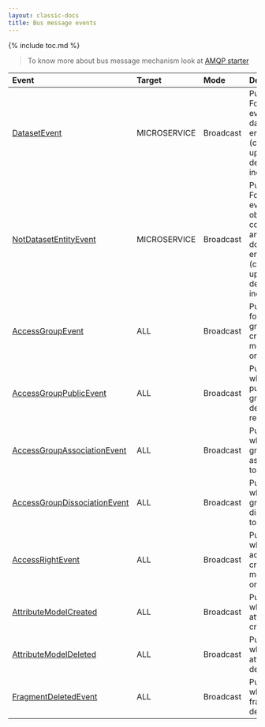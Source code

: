 ```yaml
---
layout: classic-docs
title: Bus message events
---
```


{% include toc.md %}

> To know more about bus message mechanism look at [AMQP starter](/development/framework/starters/amqp-starter/)


 | Event    | Target   | Mode    | Description     |
 | :----    | :----    | :------ | :-----------    |
 | [DatasetEvent](https://github.com/RegardsOss/regards-dam/blob/master/dam-domain/fr/cnes/regards/modules/dam/domain/entities/event/DatasetEvent.java) | MICROSERVICE | Broadcast | Published For each event on a dataset entity (create, update, delete, index, error) |
 | [NotDatasetEntityEvent](https://github.com/RegardsOss/regards-dam/blob/master/dam-domain/fr/cnes/regards/modules/dam/domain/entities/event/NotDatasetEntityEvent.java) | MICROSERVICE | Broadcast | Published For each event on object, collection and document entities (create, update, delete, index, error) |
 | [AccessGroupEvent](https://github.com/RegardsOss/regards-dam/blob/master/dam-domain/fr/cnes/regards/modules/dam/domain/dataaccess/accessgroup/event/AccessGroupEvent.java) | ALL | Broadcast | Published for user group creation, modification or deletion |
 | [AccessGroupPublicEvent](https://github.com/RegardsOss/regards-dam/blob/master/dam-domain/fr/cnes/regards/modules/dam/domain/dataaccess/accessgroup/event/AccessGroupPublicEvent.java) | ALL | Broadcast | Published when a public group is defined or removed |
 | [AccessGroupAssociationEvent](https://github.com/RegardsOss/regards-dam/blob/master/dam-domain/fr/cnes/regards/modules/dam/domain/dataaccess/accessgroup/event/AccessGroupAssociationEvent.java) | ALL | Broadcast | Published when a group is associated to a user |
 | [AccessGroupDissociationEvent](https://github.com/RegardsOss/regards-dam/blob/master/dam-domain/fr/cnes/regards/modules/dam/domain/dataaccess/accessgroup/event/AccessGroupDissociationEvent.java) | ALL | Broadcast | Published when a group is dissociated to a user |
  | [AccessRightEvent](https://github.com/RegardsOss/regards-dam/blob/master/dam-domain/fr/cnes/regards/modules/dam/domain/dataaccess/accessright/event/AccessRightEvent.java) | ALL | Broadcast | Published when for access right creation, modification or deletion |
 | [AttributeModelCreated](https://github.com/RegardsOss/regards-dam/blob/master/dam-domain/fr/cnes/regards/modules/dam/domain/models/event/AttributeModelCreated.java) | ALL | Broadcast | Published when an attribute is created |
 | [AttributeModelDeleted](https://github.com/RegardsOss/regards-dam/blob/master/dam-domain/fr/cnes/regards/modules/dam/domain/models/event/AttributeModelDeleted.java) | ALL | Broadcast | Published when an attribute is deleted |
 | [FragmentDeletedEvent](https://github.com/RegardsOss/regards-dam/blob/master/dam-domain/fr/cnes/regards/modules/dam/domain/models/event/FragmentDeletedEvent.java) | ALL | Broadcast | Published when a fragment is deleted |

